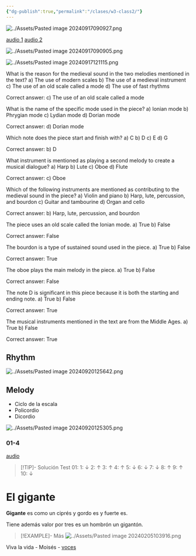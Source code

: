 ```yaml
---
{"dg-publish":true,"permalink":"/clases/w3-class2/"}
---
```



<div class="slide">

![../Assets/Pasted image 20240917090927.png](/img/user/Assets/Pasted%20image%2020240917090927.png)

</div>
<div class="slide">

[audio 1](https://aulamhe.com/mod/resource/view.php?id=33891) [audio 2](https://aulamhe.com/mod/resource/view.php?id=33892)

![../Assets/Pasted image 20240917090905.png](/img/user/Assets/Pasted%20image%2020240917090905.png)

</div>
<div class="slide">

![../Assets/Pasted image 20240917121115.png](/img/user/Assets/Pasted%20image%2020240917121115.png)

</div>
<div class="slide">

What is the reason for the medieval sound in the two melodies mentioned in the text?
a) The use of modern scales
b) The use of a medieval instrument
c) The use of an old scale called a mode
d) The use of fast rhythms

</div>
<div class="slide">

Correct answer: c) The use of an old scale called a mode

</div>

<div class="slide">

What is the name of the specific mode used in the piece?
a) Ionian mode
b) Phrygian mode
c) Lydian mode
d) Dorian mode

</div>
<div class="slide">

Correct answer: d) Dorian mode

</div>

<div class="slide">

Which note does the piece start and finish with?
a) C
b) D
c) E
d) G

</div>
<div class="slide">

Correct answer: b) D

</div>

<div class="slide">

What instrument is mentioned as playing a second melody to create a musical dialogue?
a) Harp
b) Lute
c) Oboe
d) Flute

</div>
<div class="slide">

Correct answer: c) Oboe

</div>

<div class="slide">

Which of the following instruments are mentioned as contributing to the medieval sound in the piece?
a) Violin and piano
b) Harp, lute, percussion, and bourdon
c) Guitar and tambourine
d) Organ and cello

</div>
<div class="slide">

Correct answer: b) Harp, lute, percussion, and bourdon

</div>

<div class="slide">

The piece uses an old scale called the Ionian mode.
a) True
b) False

</div>
<div class="slide">

Correct answer: False

</div>

<div class="slide">

The bourdon is a type of sustained sound used in the piece.
a) True
b) False

</div>
<div class="slide">

Correct answer: True

</div>

<div class="slide">

The oboe plays the main melody in the piece.
a) True
b) False

</div>
<div class="slide">

Correct answer: False

</div>

<div class="slide">

The note D is significant in this piece because it is both the starting and ending note.
a) True
b) False

</div>
<div class="slide">

Correct answer: True

</div>

<div class="slide">

The musical instruments mentioned in the text are from the Middle Ages.
a) True
b) False

</div>
<div class="slide">

Correct answer: True

</div>
<div class="slide">

## Rhythm

![../Assets/Pasted image 20240920125642.png](/img/user/Assets/Pasted%20image%2020240920125642.png)

</div>
<div class="slide">

## Melody

- Ciclo de la escala
- Policordio
- Dicordio

</div>
<div class="slide">

![../Assets/Pasted image 20240920125305.png](/img/user/Assets/Pasted%20image%2020240920125305.png)

</div>
<div class="slide">

### 01-4

[audio](https://drive.google.com/file/d/1vLpU3DkD4aC0Ot4Akwim1S7-fihd3ZvT/view)

> [!TIP]- Solución
>Test 01: 1: ↓   2: ↑    3: ↑    4: ↑    5: ↓    6: ↓    7: ↓    8: ↑    9: ↑    10: ↓

</div>
<div class="slide">


<div class="transclusion internal-embed is-loaded"><div class="markdown-embed">

<div class="markdown-embed-title">

# El gigante

</div>



**Gigante** es
como un ciprés
y gordo es
y fuerte es.

Tiene además
valor por tres
es un hombrón
un gigantón.

>[!EXAMPLE]- Más
>![../Assets/Pasted image 20240205103916.png](/img/user/Assets/Pasted%20image%2020240205103916.png)

</div></div>


</div>
<div class="slide">

Viva la vida - Moisés - [voces](https://crecercantando.com/partituras/201314/VivalaVidaSAT.pdf)

</div>